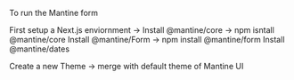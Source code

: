 To run the Mantine form 

First setup a Next.js enviornment -> 
Install @mantine/core -> npm isntall @mantine/core
Install @mantine/Form -> npm install @mantine/form
Install @mantine/dates

Create a new Theme -> merge with default theme of Mantine UI 
